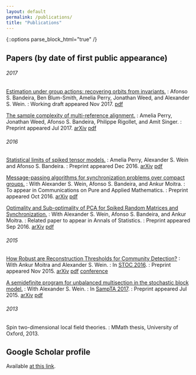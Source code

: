 ```yaml
---
layout: default
permalink: /publications/
title: "Publications"
---
```


{::options parse_block_html="true" /}

<article class="wrap" itemscope itemtype="http://schema.org/Article">
<div class="inner-wrap">

## Papers (by date of first public appearance)

###### 2017

[Estimation under group actions: recovering orbits from invariants.](http://math.mit.edu/~awein/orbit-recovery.pdf)
: Afonso S. Bandeira, Ben Blum-Smith, Amelia Perry, Jonathan Weed, and Alexander S. Wein.
: Working draft appeared Nov 2017. [pdf](http://math.mit.edu/~awein/orbit-recovery.pdf)

[The sample complexity of multi-reference alignment.](http://arxiv.org/abs/1707.00943)
: Amelia Perry, Jonathan Weed, Afonso S. Bandeira, Philippe Rigollet, and Amit Singer.
: Preprint appeared Jul 2017. [arXiv](http://arxiv.org/abs/1707.00943) [pdf](http://arxiv.org/pdf/1707.00943.pdf)

###### 2016

[Statistical limits of spiked tensor models.](http://arxiv.org/abs/1612.07728) 
: Amelia Perry, Alexander S. Wein and Afonso S. Bandeira.
: Preprint appeared Dec 2016. [arXiv](http://arxiv.org/abs/1612.07728) [pdf](http://arxiv.org/pdf/1612.07728.pdf)

[Message-passing algorithms for synchronization problems over compact groups.](http://arxiv.org/abs/1610.04583)
: With Alexander S. Wein, Afonso S. Bandeira, and Ankur Moitra.
: To appear in Communications on Pure and Applied Mathematics.
: Preprint appeared Oct 2016. [arXiv](http://arxiv.org/abs/1610.04583) [pdf](http://arxiv.org/pdf/1610.04583.pdf)

[Optimality and Sub-optimality of PCA for Spiked Random Matrices and Synchronization.](http://arxiv.org/abs/1609.05573)
: With Alexander S. Wein, Afonso S. Bandeira, and Ankur Moitra.
: Related paper to appear in Annals of Statistics.
: Preprint appeared Sep 2016. [arXiv](http://arxiv.org/abs/1609.05573) [pdf](http://arxiv.org/pdf/1609.05573.pdf)

###### 2015

[How Robust are Reconstruction Thresholds for Community Detection?](http://arxiv.org/abs/1511.01473)
: With Ankur Moitra and Alexander S. Wein. 
: In [STOC 2016](http://acm-stoc.org/stoc2016).
: Preprint appeared Nov 2015. [arXiv](http://arxiv.org/abs/1511.01473) [pdf](http://arxiv.org/pdf/1511.01473.pdf) [conference](http://dl.acm.org/citation.cfm?doid=2897518.2897573)

[A semidefinite program for unbalanced multisection in the stochastic block model.](http://arxiv.org/abs/1507.05605)
: With Alexander S. Wein. 
: In [SampTA 2017](http://sampta2017.ee).
: Preprint appeared Jul 2015. [arXiv](http://arxiv.org/abs/1507.05605) [pdf](http://arxiv.org/pdf/1507.05605.pdf)

###### 2013

Spin two-dimensional local field theories.
: MMath thesis, University of Oxford, 2013.


## Google Scholar profile

Available [at this link](https://scholar.google.com/citations?user=sfkgw-EAAAAJ).

</div>
</article>
